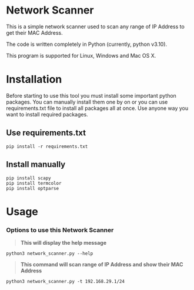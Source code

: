 # Network Scanner
This is a simple network scanner used to scan any range of IP Address to get their MAC Address.

The code is written completely in Python (currently, python v3.10).

This program is supported for Linux, Windows and Mac OS X.

# Installation

Before starting to use this tool you must install some important python packages. You can manually install them one by on or you can use requirements.txt file to install all packages all at once. Use anyone way you want to install required packages.

## Use requirements.txt

    pip install -r requirements.txt

## Install manually

    pip install scapy
    pip install termcolor
    pip install optparse
    
# Usage

### Options to use this Network Scanner
> **This will display the help message**

    python3 network_scanner.py --help

> **This command will scan range of IP Address and show their MAC Address**

    python3 network_scanner.py -t 192.168.29.1/24
